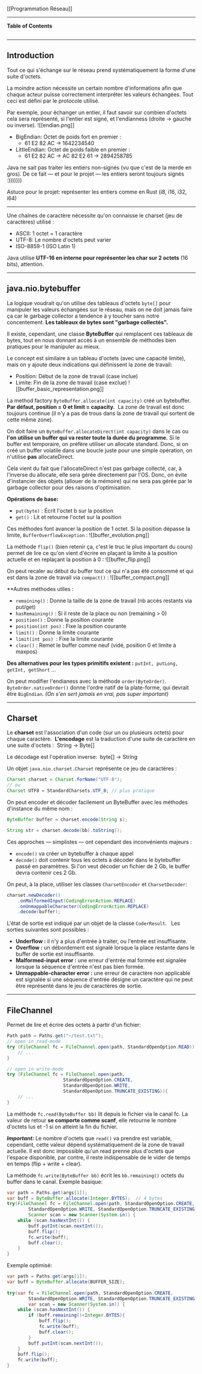 [[Programmation Réseau]]
****
**Table of Contents**
```table-of-contents
```

****
## Introduction

Tout ce qui s'échange sur le réseau prend systématiquement la forme d'une suite d'octets. 

La moindre action nécessite un certain nombre d'informations afin que chaque acteur puisse correctement interpréter les valeurs échangées. Tout ceci est défini par le protocole utilisé. 

Par exemple, pour échanger un entier, il faut savoir sur combien d'octets cela sera représenté, si l'entier est signé, et l'endianness (droite -> gauche ou inverse).
![[endian.png]]

- BigEndian: Octet de poids fort en premier :
	- 61 E2 82 AC -> 1642234540
- LittleEndian: Octet de poids faible en premier :
	- 61 E2 82 AC -> AC 82 E2 61 -> 2894258785

Java ne sait pas traiter les entiers non-signés (vu que c'est de la merde en gros). De ce fait — et pour le projet — les entiers seront toujours signés :))))))) 

Astuce pour le projet: représenter les entiers comme en Rust (i8, i16, i32, i64)

****

Une chaines de caractère nécessite qu'on connaisse le charset (jeu de caractères) utilisé : 
- ASCII: 1 octet = 1 caractère 
- UTF-8: Le nombre d'octets peut varier 
- ISO-8859-1 (ISO Latin 1)

Java utilise **UTF-16 en interne pour représenter les char sur 2 octets** (16 bits), attention.

****
## java.nio.bytebuffer

La logique voudrait qu'on utilise des tableaus d'octets `byte[]` pour manipuler les valeurs échangées sur le réseau, mais on ne doit jamais faire ça car le garbage collector a tendence à y toucher sans notre concentement. 
**Les tableaux de bytes sont "garbage collectés".** 

Il existe, cependant, une classe **ByteBuffer** qui remplacent ces tableaux de bytes, tout en nous donnant accès à un ensemble de méthodes bien pratiques pour le manipuler au mieux.


Le concept est similaire à un tableau d'octets (avec une capacité limite), mais on y ajoute deux indications qui définissent la zone de travail: 
- Position: Début de la zone de travail (case inclue) 
- Limite: Fin de la zone de travail (case exclue)
![[buffer_basic_representation.png]]

La method factory `ByteBuffer.allocate(int capacity)` créé un bytebuffer. 
**Par défaut, position = 0 et limit = capacity.** 
La zone de travail est donc toujours continue (il n'y a pas de trous dans la zone de travail qui sortent de cette même zone).

On doit faire un `ByteBuffer.allocateDirect(int capacity)` dans le cas ou **l'on utilise un buffer qui va rester toute la durée du programme.** Si le buffer est temporaire, on préfère utiliser un allocate standard. Donc, si on créé un buffer volatile dans une boucle juste pour une simple opération, on n'utilise **pas** allocateDirect. 

Cela vient du fait que l'allocateDirect n'est pas garbage collecté, car, à l'inverse du allocate, elle sera gérée directement par l'OS. Donc, on évite d'instancier des objets (allouer de la mémoire) qui ne sera pas gérée par le garbage collector pour des raisons d'optimisation.


**Opérations de base:**
- `put(byte)` : Écrit l'octet b sur la position 
- `get()` : Lit et retourne l'octet sur la position

Ces méthodes font avancer la position de 1 octet. Si la position dépasse la limite, `BufferOverflowException` :
![[buffer_evolution.png]]

La méthode `flip()` (bien retenir ça, c'est le truc le plus important du cours) permet de lire ce qu'on vient d'écrire en plaçant la limite à la position actuelle et en replaçant la position à 0 :
![[buffer_flip.png]]

On peut recaler au début du buffer tout ce qui n'a pas été consommé et qui est dans la zone de travail via `compact()` :
![[buffer_compact.png]]


**Autres méthodes utiles :
- `remaining()` : Donne la taille de la zone de travail (nb accès restants via put/get) 
- `hasRemaining()` : Si il reste de la place ou non (remaining > 0) 
- `position()` : Donne la position courante  
- `position(int pos)` : Fixe la position courante 
- `limit()` : Donne la limite courante  
- `limit(int pos) `: Fixe la limite courante 
- `clear()` : Remet le buffer comme neuf (vidé, position 0 et limite à maxpos)

**Des alternatives pour les types primitifs existent :** `putInt, putLong, getInt, getShort` ...


On peut modifier l'endianess avec la méthode `order(ByteOrder)`. 
`ByteOrder.nativeOrder()` donne l'ordre natif de la plate-forme, qui devrait être `BigEndian`.
*(On s'en sert jamais en vrai, pas super important)*

****
## Charset

Le **charset** est l'association d'un code (sur un ou plusieurs octets) pour chaque caractère. 
**L'encodage** est la traduction d'une suite de caractère en une suite d'octets : 
	String -> Byte[] 

Le décodage est l'opération inverse: 
	byte[] -> String 


Un objet `java.nio.charset.Charset` représente ce jeu de caractères : 
```java
Charset charset = Charset.forName("UTF-8"); 
// ou 
Charset UTF8 = StandardCharsets.UTF_8; // plus pratique
```


On peut encoder et décoder facilement un ByteBuffer avec les méthodes d'instance du même nom : 
```java
ByteBuffer buffer = charset.encode(String s); 

String str = charset.decode(bb).toString();
```


Ces approches — simplistes — ont cependant des inconvénients majeurs : 
- `encode()` va créer un bytebuffer à chaque appel 
- `decode()` doit contenir tous les octets à décoder dans le bytebuffer passé en paramètres. Si l'on veut décoder un fichier de 2 Gb, le buffer devra contenir ces 2 Gb.

On peut, à la place, utiliser les classes `CharsetEncoder` et `CharsetDecoder`:
```java
charset.newDecoder()
	.onMalformedInput(CodingErrorAction.REPLACE)
	.onUnmappableCharacter(CodingErrorAction.REPLACE)
	.decode(buffer);
```


L'état de sortie est indiqué par un objet de la classe `CoderResult`.  
Les sorties suivantes sont possibles : 
- **Underflow :** il n'y a plus d'entrée à traiter, ou l'entrée est insuffisante. 
- **Overflow :** un débordement est signalé lorsque la place restante dans le buffer de sortie est insuffisante. 
- **Malformed-input error :** une erreur d'entrée mal formée est signalée lorsque la séquence d'entrée n'est pas bien formée. 
- **Unmappable-character error :** une erreur de caractère non applicable est signalée si une séquence d'entrée désigne un caractère qui ne peut être représenté dans le jeu de caractères de sortie.

****

## FileChannel

Permet de lire et écrire des octets à partir d'un fichier:
```java
Path path = Paths.get("~/test.txt");
// open in read-mode
try (FileChannel fc = FileChannel.open(path, StandardOpenOption.READ)) {
	// ...
}

// open in write-mode
try (FileChannel fc = FileChannel.open(path,
				     StandardOpenOption.CREATE,
				     StandardOpenOption.WRITE,
				     StandardOpenOption.TRUNCATE_EXISTING)){
	// ...
}
```


La méthode `fc.read(ByteBuffer bb)` lit depuis le fichier via le canal fc. La valeur de retour **se comporte comme scanf**, elle retourne le nombre d'octets lus et -1 si on atteint la fin du fichier.

***Important:*** Le nombre d'octets que `read()` va prendre est variable, cependant, cette valeur dépend systématiquement de la zone de travail actuelle. Il est donc impossible qu'un read prenne plus d'octets que l'espace disponible, par contre, il reste indispensable de le vider de temps en temps (flip + write + clear).


La méthode `fc.write(ByteBuffer bb)` écrit les `bb.remaining()` octets du buffer dans le canal.
Exemple basique:
```java
var path = Paths.get(args[1]);
var buff = ByteBuffer.allocate(Integer.BYTES);  // 4 bytes
try(FileChannel fc = FileChannel.open(path, StandardOpenOption.CREATE, 
        StandardOpenOption.WRITE, StandardOpenOption.TRUNCATE_EXISTING);
        Scanner scan = new Scanner(System.in)) {
    while (scan.hasNextInt()) {
        buff.putInt(scan.nextInt());
        buff.flip();
        fc.write(buff);
        buff.clear();
    }
}
```

Exemple optimisé:
```java
var path = Paths.get(args[1]);
var buff = ByteBuffer.allocate(BUFFER_SIZE);
    
try(var fc = FileChannel.open(path, StandardOpenOption.CREATE, 
        StandardOpenOption.WRITE, StandardOpenOption.TRUNCATE_EXISTING);
        var scan = new Scanner(System.in)) {
    while (scan.hasNextInt()) {
        if (buff.remaining()<Integer.BYTES){
            buff.flip();
            fc.write(buff);
            buff.clear();
        }
        buff.putInt(scan.nextInt());
    }
    buff.flip();
    fc.write(buff);
}
```


